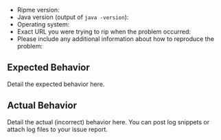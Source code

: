 <!--
We've moved! If you are not already, please consider opening your issue at the following link:
https://github.com/RipMeApp/ripme/issues/new

If this is a bug, please fill out the information below.
Please include any additional information that would help us fix the bug.
If this is a feature request or other type of issue, provide whatever information you feel is appropriate.
-->

* Ripme version:
* Java version (output of `java -version`):
* Operating system:
* Exact URL you were trying to rip when the problem occurred:
* Please include any additional information about how to reproduce the problem:

## Expected Behavior

Detail the expected behavior here.

## Actual Behavior

Detail the actual (incorrect) behavior here. You can post log snippets or attach log files to your issue report.
